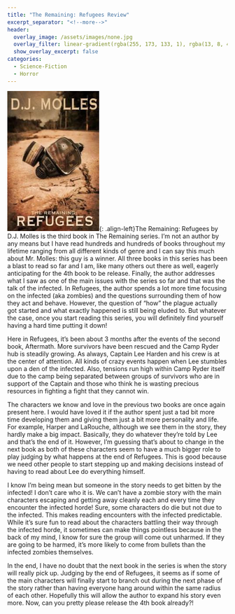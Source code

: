```yaml
---
title: "The Remaining: Refugees Review"
excerpt_separator: "<!--more-->"
header:
  overlay_image: /assets/images/none.jpg
  overlay_filter: linear-gradient(rgba(255, 173, 133, 1), rgba(13, 8, 4, 1))
  show_overlay_excerpt: false
categories:
  - Science-Fiction
  - Horror
---
```

![refugees-cover](/assets/images/refugees.jpg){: .align-left}The Remaining: Refugees by D.J. Molles is the third book in The Remaining series. I’m not an author by any means but I have read hundreds and hundreds of books throughout my lifetime ranging from all different kinds of genre and I can say this much about Mr. Molles: this guy is a winner. All three books in this series has been a blast to read so far and I am, like many others out there as well, eagerly anticipating for the 4th book to be release. Finally, the author addresses what I saw as one of the main issues with the series so far and that was the talk of the infected. In Refugees, the author spends a lot more time focusing on the infected (aka zombies) and the questions surrounding them of how they act and behave. However, the question of “how” the plague actually got started and what exactly happened is still being eluded to. But whatever the case, once you start reading this series, you will definitely find yourself having a hard time putting it down!

Here in Refugees, it’s been about 3 months after the events of the second book, Aftermath. More survivors have been rescued and the Camp Ryder hub is steadily growing. As always, Captain Lee Harden and his crew is at the center of attention. All kinds of crazy events happen when  Lee stumbles upon a den of the infected. Also, tensions run high within Camp Ryder itself due to the camp being separated between groups of survivors who are in support of the Captain and those who think he is wasting precious resources in fighting a fight that they cannot win.

The characters we know and love in the previous two books are once again present here. I would have loved it if the author spent just a tad bit more time developing them and giving them just a bit more personality and life. For example, Harper and LaRouche, although we see them in the story, they hardly make a big impact. Basically, they do whatever they’re told by Lee and that’s the end of it. However, I’m guessing that’s about to change in the next book as both of these characters seem to have a much bigger role to play judging by what happens at the end of Refugees. This is good because we need other people to start stepping up and making decisions instead of having to read about Lee do everything himself.

I know I’m being mean but someone in the story needs to get bitten by the infected! I don’t care who it is. We can’t have a zombie story with the main characters escaping and getting away cleanly each and every time they encounter the infected horde! Sure, some characters do die but not due to the infected. This makes reading encounters with the infected predictable. While it’s sure fun to read about the characters battling their way through the infected horde, it sometimes can make things pointless because in the back of my mind, I know for sure the group will come out unharmed. If they are going to be harmed, it’s more likely to come from bullets than the infected zombies themselves.

In the end, I have no doubt that the next book in the series is when the story will really pick up. Judging by the end of Refugees, it seems as if some of the main characters will finally start to branch out during the next phase of the story rather than having everyone hang around within the same radius of each other. Hopefully this will allow the author to expand his story even more. Now, can you pretty please release the 4th book already?!